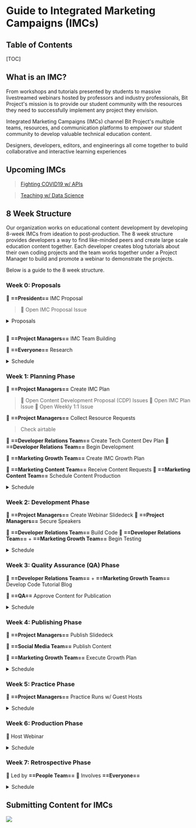 Guide to Integrated Marketing Campaigns (IMCs)
===

Table of Contents
---
[TOC]

What is an IMC?
---
From workshops and tutorials presented by students to massive livestreamed webinars hosted by professors and industry professionals, Bit Project's mission is to provide our student community with the resources they need to successfully implement any project they envision.

Integrated Marketing Campaigns (IMCs) channel Bit Project's multiple teams, resources, and communication platforms to empower our student community to develop valuable technical education content.

Designers, developers, editors, and engineerings all come together to build collaborative and interactive learning experiences 

Upcoming IMCs
---
> [Fighting COVID19 w/ APIs](https://www.bitproject.org/covid19)

> [Teaching w/ Data Science](https://www.bitproject.org/datascience)

8 Week Structure
---
Our organization works on educational content development  by developing 8-week IMCs from ideation to post-production. The 8 week structure provides developers a way to find like-minded peers and create large scale education content together. Each developer creates blog tutorials about their own coding projects and the team works together under a Project Manager to build and promote a webinar to demonstrate the projects.

Below is a guide to the 8 week structure.

### Week 0: Proposals
:hatching_chick: **==President==** IMC Proposal 
> :pushpin: Open IMC Proposal Issue
 
<details><summary>Proposals</summary>

- Goal: PM your own IMC
- All PMs and directors are expected to identify IMC topics and discuss to their supervisors
- Not all ideas will be used
    - Being more involved in IMC topic generation will likely mean you can PM something you're really interested in
- Coming up with your own IMC Proposals
    - Check for existing blogs
    - Gage demand and interests
    - What is something you want to work on?
    - What do you need to make this happen?
    - What if many people want to do the same IMC?
        - Most IMCs will be popular and can be repeated
        - Instead of having large IMC teams, it's best to schedule another IMC Proposal for that topic for the future and ask devs to wait until then
</details>
<br>

:pineapple: **==Project Managers==** IMC Team Building

:pineapple: **==Everyone==** Research

<details><summary>Schedule</summary>

- **[Monday]** Announce IMC
    - Make announcements in all relevant channels
- **[Wednesday]** Hold AMA Social
    - Allow devs to ask you questions and use this opporutnity to sell your idea to them
- **[Friday]** Reach IMC team size goal
    - Prepare for devs to leave the group if they don't like the topic
    - Case: 0 devs if enough content exists
    - Case: 3-5 devs typically
    - Case: 5+ devs rare cases of popular IMCs (better to break them down)
</details>

### Week 1: Planning Phase
:pineapple: **==Project Managers==** Create IMC Plan
> :pushpin: Open Content Development Proposal (CDP) Issues
> :pushpin: Open IMC Plan Issue
> :pushpin: Open Weekly 1:1 Issue

:pineapple: **==Project Managers==** Collect Resource Requests
> Check airtable

:pineapple: **==Developer Relations Team==** Create Tech Content Dev Plan
:pineapple: **==Developer Relations Team==** Begin Development

:pineapple: **==Marketing Growth Team==** Create IMC Growth Plan

:pineapple: **==Marketing Content Team==** Receive Content Requests
:pineapple: **==Marketing Content Team==** Schedule Content Production

<details><summary>Schedule</summary>

- **Monday** IMC Development Meeting
    - Complete outlining IMC Plan Issue
    - Set up all 1:1s
- **Friday** Complete all 1:1s
</details>


### Week 2: Development Phase
:pineapple: **==Project Managers==** Create Webinar Slidedeck
:pineapple: **==Project Managers==** Secure Speakers

:pineapple: **==Developer Relations Team==** Build Code
:pineapple: **==Developer Relations Team==** + **==Marketing Growth Team==** Begin Testing

<details><summary>Schedule</summary>
</details>

### Week 3: Quality Assurance (QA) Phase
:pineapple: **==Developer Relations Team==** + **==Marketing Growth Team==** Develop Code Tutorial Blog

:pineapple: **==QA==** Approve Content for Publication

<details><summary>Schedule</summary>
</details>

### Week 4: Publishing Phase
:pineapple: **==Project Managers==** Publish Slidedeck

:pineapple: **==Social Media Team==** Publish Content

:pineapple: **==Marketing Growth Team==** Execute Growth Plan

<details><summary>Schedule</summary>
</details>

### Week 5: Practice Phase
:pineapple: **==Project Managers==** Practice Runs w/ Guest Hosts

<details><summary>Schedule</summary>
</details>

### Week 6: Production Phase
:pineapple: Host Webinar

<details><summary>Schedule</summary>
</details>

### Week 7: Retrospective Phase
:pineapple: Led by **==People Team==**
:pineapple: Involves **==Everyone==**

<details><summary>Schedule</summary>
</details>

Submitting Content for IMCs
---
![](https://i.imgur.com/TSrVh0J.png)


